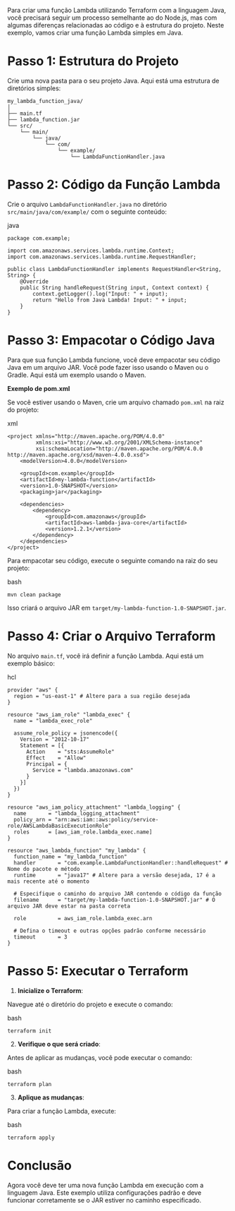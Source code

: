 Para criar uma função Lambda utilizando Terraform com a linguagem Java, você precisará seguir um processo semelhante ao do Node.js, mas com algumas diferenças relacionadas ao código e à estrutura do projeto. Neste exemplo, vamos criar uma função Lambda simples em Java.

# Passo 1: Estrutura do Projeto
Crie uma nova pasta para o seu projeto Java. Aqui está uma estrutura de diretórios simples:
```
my_lambda_function_java/
│
├── main.tf
├── lambda_function.jar
└── src/
    └── main/
        └── java/
            └── com/
                └── example/
                    └── LambdaFunctionHandler.java
```
# Passo 2: Código da Função Lambda
Crie o arquivo `LambdaFunctionHandler.java` no diretório `src/main/java/com/example/` com o seguinte conteúdo:

java
```
package com.example;

import com.amazonaws.services.lambda.runtime.Context;
import com.amazonaws.services.lambda.runtime.RequestHandler;

public class LambdaFunctionHandler implements RequestHandler<String, String> {
    @Override
    public String handleRequest(String input, Context context) {
        context.getLogger().log("Input: " + input);
        return "Hello from Java Lambda! Input: " + input;
    }
}
```
# Passo 3: Empacotar o Código Java
Para que sua função Lambda funcione, você deve empacotar seu código Java em um arquivo JAR. Você pode fazer isso usando o Maven ou o Gradle. Aqui está um exemplo usando o Maven.

**Exemplo de pom.xml**

Se você estiver usando o Maven, crie um arquivo chamado `pom.xml` na raiz do projeto:

xml
```
<project xmlns="http://maven.apache.org/POM/4.0.0"
         xmlns:xsi="http://www.w3.org/2001/XMLSchema-instance"
         xsi:schemaLocation="http://maven.apache.org/POM/4.0.0 http://maven.apache.org/xsd/maven-4.0.0.xsd">
    <modelVersion>4.0.0</modelVersion>

    <groupId>com.example</groupId>
    <artifactId>my-lambda-function</artifactId>
    <version>1.0-SNAPSHOT</version>
    <packaging>jar</packaging>

    <dependencies>
        <dependency>
            <groupId>com.amazonaws</groupId>
            <artifactId>aws-lambda-java-core</artifactId>
            <version>1.2.1</version>
        </dependency>
    </dependencies>
</project>
```
Para empacotar seu código, execute o seguinte comando na raiz do seu projeto:

bash
```
mvn clean package
```
Isso criará o arquivo JAR em `target/my-lambda-function-1.0-SNAPSHOT.jar`.

# Passo 4: Criar o Arquivo Terraform
No arquivo `main.tf`, você irá definir a função Lambda. Aqui está um exemplo básico:

hcl
```
provider "aws" {
  region = "us-east-1" # Altere para a sua região desejada
}

resource "aws_iam_role" "lambda_exec" {
  name = "lambda_exec_role"

  assume_role_policy = jsonencode({
    Version = "2012-10-17"
    Statement = [{
      Action    = "sts:AssumeRole"
      Effect    = "Allow"
      Principal = {
        Service = "lambda.amazonaws.com"
      }
    }]
  })
}

resource "aws_iam_policy_attachment" "lambda_logging" {
  name       = "lambda_logging_attachment"
  policy_arn = "arn:aws:iam::aws:policy/service-role/AWSLambdaBasicExecutionRole"
  roles      = [aws_iam_role.lambda_exec.name]
}

resource "aws_lambda_function" "my_lambda" {
  function_name = "my_lambda_function"
  handler       = "com.example.LambdaFunctionHandler::handleRequest" # Nome do pacote e método
  runtime       = "java17" # Altere para a versão desejada, 17 é a mais recente até o momento

  # Especifique o caminho do arquivo JAR contendo o código da função
  filename      = "target/my-lambda-function-1.0-SNAPSHOT.jar" # O arquivo JAR deve estar na pasta correta

  role          = aws_iam_role.lambda_exec.arn

  # Defina o timeout e outras opções padrão conforme necessário
  timeout       = 3
}
```
# Passo 5: Executar o Terraform
1. **Inicialize o Terraform**:

Navegue até o diretório do projeto e execute o comando:

bash
```
terraform init
```
2. **Verifique o que será criado**:

Antes de aplicar as mudanças, você pode executar o comando:

bash
```
terraform plan
```
3. **Aplique as mudanças**:

Para criar a função Lambda, execute:

bash
```
terraform apply
```

# Conclusão
Agora você deve ter uma nova função Lambda em execução com a linguagem Java. Este exemplo utiliza configurações padrão e deve funcionar corretamente se o JAR estiver no caminho especificado.
